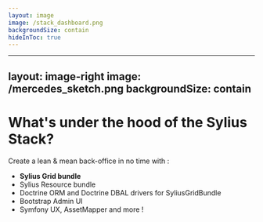 ```yaml
---
layout: image
image: /stack_dashboard.png
backgroundSize: contain
hideInToc: true
---
```


---
layout: image-right
image: /mercedes_sketch.png
backgroundSize: contain
---

# What's under the hood of the Sylius Stack?

Create a lean & mean back-office in no time with :

<v-clicks>

* <span v-mark="{ at: 5, color: 'red', type: 'circle' }">**Sylius Grid bundle**</span>
* Sylius Resource bundle
* Doctrine ORM and Doctrine DBAL drivers for SyliusGridBundle 
* Bootstrap Admin UI
* Symfony UX, AssetMapper and more !

</v-clicks>

<!--
Sylius Stack is a set of autonomous tools/packages which, put together, let you build beautiful admin panels very quickly
* Standalone Grid component, decoupled from persistence =>  drivers 
    => the grid is driven by Doctrine ORM & DBAL drivers but now we have a Providers system which means we don't need Entities
* Standalone SyliusGridBundle, decoupled from SyliusResourceBundle
* SyliusResourceBundle does not force you to use GridBundle
* Doctrine ORM and Doctrine DBAL drivers for SyliusGridBundle
* Super easy to introduce new drivers, filters, columns and customize rendering of every single part;

-->